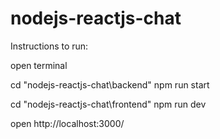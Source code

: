 # nodejs-reactjs-chat

Instructions to run:

open terminal 

cd "nodejs-reactjs-chat\backend"
npm run start

cd "nodejs-reactjs-chat\frontend"
npm run dev

open http://localhost:3000/
